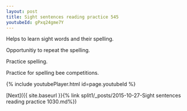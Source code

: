 ```yaml
---
layout: post
title: Sight sentences reading practice 545
youtubeId: gPxq24gme7Y
---
```

 
 
Helps to learn sight words and their spelling.

Opportunitiy to repeat the spelling. 

Practice spelling. 
 
Practice for spelling bee competitions. 
 
{% include youtubePlayer.html id=page.youtubeId %}
 
 

[Next]({{ site.baseurl }}{% link  split1/_posts/2015-10-27-Sight sentences reading practice 1030.md%})
 

